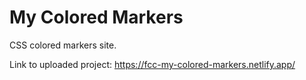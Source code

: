 # My Colored Markers

CSS colored markers site.

Link to uploaded project: https://fcc-my-colored-markers.netlify.app/
